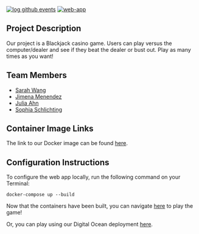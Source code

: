 [![log github events](https://github.com/software-students-spring2025/5-final-sjsj5/actions/workflows/event-logger.yml/badge.svg)](https://github.com/software-students-spring2025/5-final-sjsj5/actions/workflows/event-logger.yml)
[![web-app](https://github.com/software-students-spring2025/5-final-sjsj5/actions/workflows/web-app.yaml/badge.svg)](https://github.com/software-students-spring2025/5-final-sjsj5/actions/workflows/web-app.yaml)

## Project Description
Our project is a Blackjack casino game. Users can play versus the computer/dealer and see if they beat the dealer or bust out. Play as many times as you want!

## Team Members
- [Sarah Wang](https://github.com/sarahswang)
- [Jimena Menendez](https:/github.com/jkm8294)
- [Julia Ahn](https:/github.com/juliaahn)
- [Sophia Schlichting](https:/github.com/schlichtings)

## Container Image Links
The link to our Docker image can be found [here](https://hub.docker.com/r/ssw8645/blackjack-web-app).

## Configuration Instructions
To configure the web app locally, run the following command on your Terminal:
```
docker-compose up --build
```
Now that the containers have been built, you can navigate [here](http://localhost:5003/login) to play the game!

Or, you can play using our Digital Ocean deployment [here](http://198.199.80.62:5003/login).


